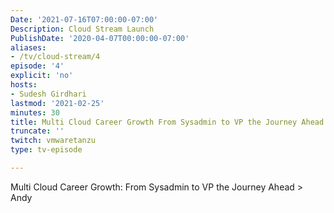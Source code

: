 ```yaml
---
Date: '2021-07-16T07:00:00-07:00'
Description: Cloud Stream Launch
PublishDate: '2020-04-07T00:00:00-07:00'
aliases:
- /tv/cloud-stream/4
episode: '4'
explicit: 'no'
hosts:
- Sudesh Girdhari
lastmod: '2021-02-25'
minutes: 30
title: Multi Cloud Career Growth From Sysadmin to VP the Journey Ahead
truncate: ''
twitch: vmwaretanzu
type: tv-episode

---
```


Multi Cloud Career Growth: From Sysadmin to VP the Journey Ahead > Andy